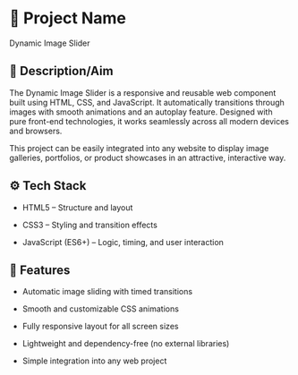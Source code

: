 # 📌 Project Name

Dynamic Image Slider

## 📖 Description/Aim

The Dynamic Image Slider is a responsive and reusable web component built using HTML, CSS, and JavaScript. It automatically transitions through images with smooth animations and an autoplay feature. Designed with pure front-end technologies, it works seamlessly across all modern devices and browsers.

This project can be easily integrated into any website to display image galleries, portfolios, or product showcases in an attractive, interactive way.

## ⚙️ Tech Stack

 * HTML5 – Structure and layout

 * CSS3 – Styling and transition effects

 * JavaScript (ES6+) – Logic, timing, and user interaction

## 🚀 Features

 * Automatic image sliding with timed transitions

* Smooth and customizable CSS animations

* Fully responsive layout for all screen sizes

* Lightweight and dependency-free (no external libraries)

* Simple integration into any web project
